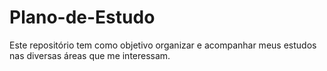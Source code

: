 # Plano-de-Estudo
Este repositório tem como objetivo organizar e acompanhar meus estudos nas diversas áreas que me interessam.
